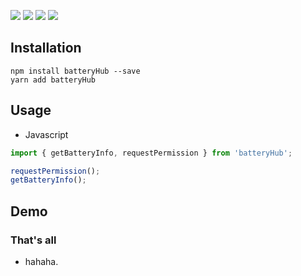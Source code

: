 ![](https://img.shields.io/github/package-json/v/kyriejoshua/batteryHub?style=for-the-badge)
![](https://img.shields.io/npm/dm/batteryHub?style=for-the-badge)
![](https://img.shields.io/github/languages/code-size/kyriejoshua/batteryHub?style=for-the-badge)
![](https://img.shields.io/github/commit-activity/y/kyriejoshua/batteryHub?style=for-the-badge)

## Installation

```shell
npm install batteryHub --save
yarn add batteryHub
```

## Usage

* Javascript
```javascript
import { getBatteryInfo, requestPermission } from 'batteryHub';

requestPermission();
getBatteryInfo();
```

## Demo


### That's all

* hahaha.
